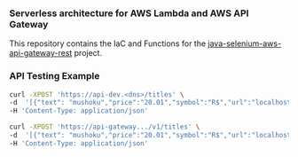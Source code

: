 ### Serverless architecture for AWS Lambda and AWS API Gateway

This repository contains the IaC and Functions for the [java-selenium-aws-api-gateway-rest](https://github.com/cdeucher/java-selenium-aws-api-gateway-rest) project.




### API Testing Example

```bash
curl -XPOST 'https://api-dev.<dns>/titles' \
-d  '[{"text": "mushoku","price":"20.01","symbol":"R$","url":"localhost","type":"kindle"}]' \
-H 'Content-Type: application/json'

curl -XPOST 'https://api-gateway.../v1/titles' \
-d  '[{"text": "mushoku","price":"20.01","symbol":"R$","url":"localhost","type":"kindle"}]' \
-H 'Content-Type: application/json'
```